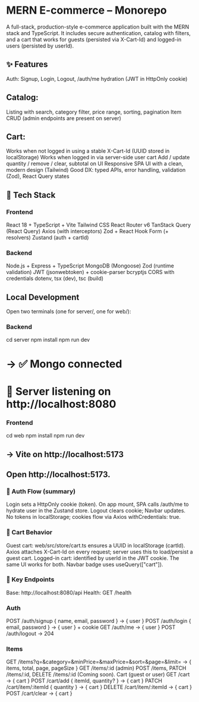 # MERN E-commerce – Monorepo

A full-stack, production-style e-commerce application built with the MERN stack and TypeScript. It includes secure authentication, catalog with filters, and a cart that works for guests (persisted via X-Cart-Id) and logged-in users (persisted by userId).

## ✨ Features

Auth: Signup, Login, Logout, /auth/me hydration (JWT in HttpOnly cookie)

## Catalog:

Listing with search, category filter, price range, sorting, pagination
Item CRUD (admin endpoints are present on server)

## Cart:

Works when not logged in using a stable X-Cart-Id (UUID stored in localStorage)
Works when logged in via server-side user cart
Add / update quantity / remove / clear, subtotal on UI
Responsive SPA UI with a clean, modern design (Tailwind)
Good DX: typed APIs, error handling, validation (Zod), React Query states

## 🧱 Tech Stack

### Frontend

React 18 + TypeScript + Vite
Tailwind CSS
React Router v6
TanStack Query (React Query)
Axios (with interceptors)
Zod + React Hook Form (+ resolvers)
Zustand (auth + cartId)

### Backend

Node.js + Express + TypeScript
MongoDB (Mongoose)
Zod (runtime validation)
JWT (jsonwebtoken) + cookie-parser
bcryptjs
CORS with credentials
dotenv, tsx (dev), tsc (build)


## Local Development

Open two terminals (one for server/, one for web/):

### Backend

cd server
npm install
npm run dev
# → ✅ Mongo connected
#   🚀 Server listening on http://localhost:8080


### Frontend

cd web
npm install
npm run dev
## → Vite on http://localhost:5173


## Open http://localhost:5173.


### 🔐 Auth Flow (summary)

Login sets a HttpOnly cookie (token).
On app mount, SPA calls /auth/me to hydrate user in the Zustand store.
Logout clears cookie; Navbar updates.
No tokens in localStorage; cookies flow via Axios withCredentials: true.

### 🛒 Cart Behavior

Guest cart: web/src/store/cart.ts ensures a UUID in localStorage (cartId).
Axios attaches X-Cart-Id on every request; server uses this to load/persist a guest cart.
Logged-in cart: identified by userId in the JWT cookie.
The same UI works for both. Navbar badge uses useQuery(["cart"]).

### 🔗 Key Endpoints

Base: http://localhost:8080/api
Health: GET /health

### Auth

POST /auth/signup { name, email, password } → { user }
POST /auth/login { email, password } → { user } + cookie
GET /auth/me → { user }
POST /auth/logout → 204

### Items

GET /items?q=&category=&minPrice=&maxPrice=&sort=&page=&limit=
→ { items, total, page, pageSize }
GET /items/:id
(admin) POST /items, PATCH /items/:id, DELETE /items/:id (Coming soon).
Cart (guest or user)
GET /cart → { cart }
POST /cart/add { itemId, quantity? } → { cart }
PATCH /cart/item/:itemId { quantity } → { cart }
DELETE /cart/item/:itemId → { cart }
POST /cart/clear → { cart }
